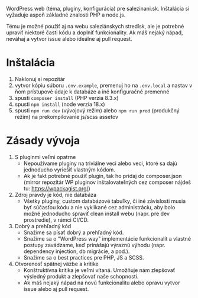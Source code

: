 WordPress web (téma, pluginy, konfigurácia) pre salezinani.sk. Inštalácia si vyžaduje aspoň základné znalosti PHP a node.js.

Tému je možné použiť aj na webu saleziánskych stredísk, ale je potrebné upraviť niektoré časti kódu a doplniť funkcionality. Ak máš nejaký nápad, neváhaj a vytvor issue alebo ideálne aj pull request.

# Inštalácia

1. Naklonuj si repozitár
2. vytvor kópiu súboru `.env.example`, premenuj ho na `.env.local` a nastav v ňom prístupové údaje k databáze a iné konfiguračné premenné
3. spusti `composer install` (PHP verzia 8.3.x)
4. spusti `npm install` (node verzia 18.x)
5. spusti `npm run dev` (vývojový režim) alebo `npm run prod` (produkčný režim) na prekompilovanie js/scss assetov

# Zásady vývoja

1. S pluginmi veľmi opatrne
   - Nepoužívame pluginy na triviálne veci alebo veci, ktoré sa dajú jednoducho vyriešiť vlastným kódom.
   - Ak je fakt potrebné použiť plugin, tak ho pridaj do composer.json (mirror repozitár WP pluginov inštalovateľných cez composer nájdeš tu: https://wpackagist.org/)
2. Zdroj pravdy je kód, nie databáza
   - Všetky pluginy, custom databázové tabuľky, či iné závislosti musia byť súčasťou kódu a nie vyklikané cez administráciu, aby bolo možné jednoducho spraviť clean install webu (napr. pre dev prostredie), v rámci CI/CD.
3. Dobrý a prehľadný kód
   - Snažíme sa písať dobrý a prehľadný kód.
   - Snažíme sa o "WordPress way" implementácie funkcionalít a vlastné postupy zavádzame, keď prinášajú výraznú výhodu (napr. dependency injection, db migrácie, a pod.).
   - Snažíme sa o best practices pre PHP, JS a SCSS.
4. Otvorenosť spätnej väzbe a kritike
   - Konštruktívna kritika je veľmi vítaná. Umožňuje nám zlepšovať výsledný produkt a zlepšovať naše schopnosti.
   - Ak máš nejaký nápad na novú funkcionalitu alebo opravu vytvor issue alebo aj pull request.
